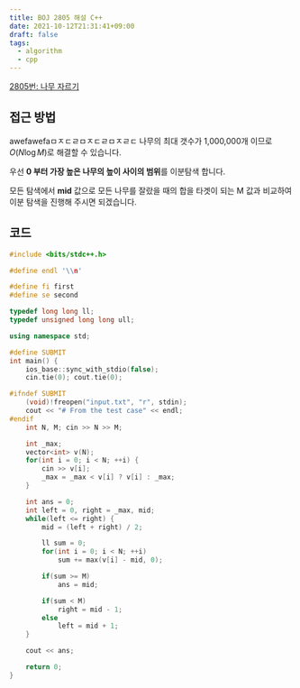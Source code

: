 ```yaml
---
title: BOJ 2805 해설 C++
date: 2021-10-12T21:31:41+09:00
draft: false
tags:
  - algorithm
  - cpp
---
```

<!--more-->
[2805번: 나무 자르기](https://www.acmicpc.net/problem/2805)
## 접근 방법
awefawefaㅁㅈㄷㄹㅁㅈㄷㄹㅁㅈㄹㄷ
나무의 최대 갯수가 1,000,000개 이므로 $O(N \log M)$로 해결할 수 있습니다.

우선 **0 부터 가장 높은 나무의 높이 사이의 범위**를 이분탐색 합니다.

모든 탐색에서 **mid** 값으로 모든 나무를 잘랐을 때의 합을 타겟이 되는 M 값과 비교하여 이분 탐색을 진행해 주시면 되겠습니다.

## 코드

```cpp
#include <bits/stdc++.h>

#define endl '\\n'

#define fi first
#define se second

typedef long long ll;
typedef unsigned long long ull;

using namespace std;

#define SUBMIT
int main() {
    ios_base::sync_with_stdio(false);
    cin.tie(0); cout.tie(0);

#ifndef SUBMIT
    (void)!freopen("input.txt", "r", stdin);
    cout << "# From the test case" << endl;
#endif
    int N, M; cin >> N >> M;

    int _max;
    vector<int> v(N); 
    for(int i = 0; i < N; ++i) {
        cin >> v[i];
        _max = _max < v[i] ? v[i] : _max;
    }

    int ans = 0;
    int left = 0, right = _max, mid;
    while(left <= right) {
        mid = (left + right) / 2;

        ll sum = 0;
        for(int i = 0; i < N; ++i)
            sum += max(v[i] - mid, 0);

        if(sum >= M)
            ans = mid;

        if(sum < M)
            right = mid - 1;
        else
            left = mid + 1;
    }

    cout << ans;

    return 0;
}
```